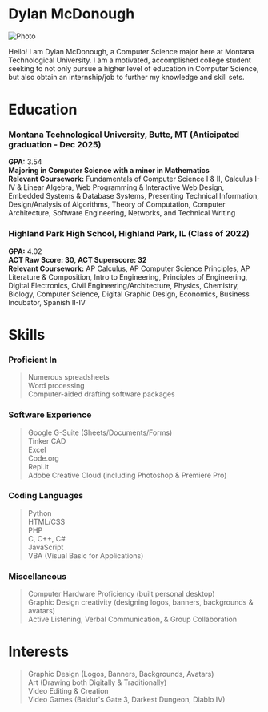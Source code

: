 # Dylan McDonough
![Photo](https://i.imgur.com/NYnKAcc.jpeg)

Hello! I am Dylan McDonough, a Computer Science major here at Montana Technological University. I am a motivated, accomplished college student seeking to not only pursue a higher level of education in Computer Science, but also obtain an internship/job to further my knowledge and skill sets.

# Education
### Montana Technological University, Butte, MT (Anticipated graduation - Dec 2025)
**GPA:** 3.54\
**Majoring in Computer Science with a minor in Mathematics**\
**Relevant Coursework:** Fundamentals of Computer Science I & II, Calculus I-IV & Linear Algebra, Web Programming & Interactive Web Design, Embedded Systems & Database Systems, Presenting Technical Information, Design/Analysis of Algorithms, Theory of Computation, Computer Architecture, Software Engineering, Networks, and Technical Writing

### Highland Park High School, Highland Park, IL (Class of 2022)
**GPA:** 4.02\
**ACT Raw Score: 30, ACT Superscore: 32**\
**Relevant Coursework:** AP Calculus, AP Computer Science Principles, AP Literature & Composition, Intro to Engineering, Principles of Engineering, Digital Electronics, Civil Engineering/Architecture, Physics, Chemistry, Biology, Computer Science, Digital Graphic Design, Economics, Business Incubator, Spanish II-IV

# Skills
### Proficient In
> Numerous spreadsheets\
> Word processing\
> Computer-aided drafting software packages

### Software Experience
> Google G-Suite (Sheets/Documents/Forms)\
> Tinker CAD\
> Excel\
> Code.org\
> Repl.it\
> Adobe Creative Cloud (including Photoshop & Premiere Pro)

### Coding Languages
> Python\
> HTML/CSS\
> PHP\
> C, C++, C#\
> JavaScript\
> VBA (Visual Basic for Applications)

### Miscellaneous
> Computer Hardware Proficiency (built personal desktop)\
> Graphic Design creativity (designing logos, banners, backgrounds & avatars)\
> Active Listening, Verbal Communication, & Group Collaboration

# Interests
> Graphic Design (Logos, Banners, Backgrounds, Avatars)\
> Art (Drawing both Digitally & Traditionally)\
> Video Editing & Creation\
> Video Games (Baldur's Gate 3, Darkest Dungeon, Diablo IV)

